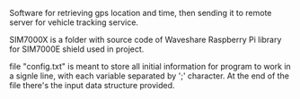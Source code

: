 Software for retrieving gps location and time, then sending it to remote server for
vehicle tracking service.

SIM7000X is a folder with source code of Waveshare Raspberry Pi library for
SIM7000E shield used in project.

file "config.txt" is meant to store all initial information for program to work
in a signle line, with each variable separated by ';' character. At the end of
the file there's the input data structure provided.
